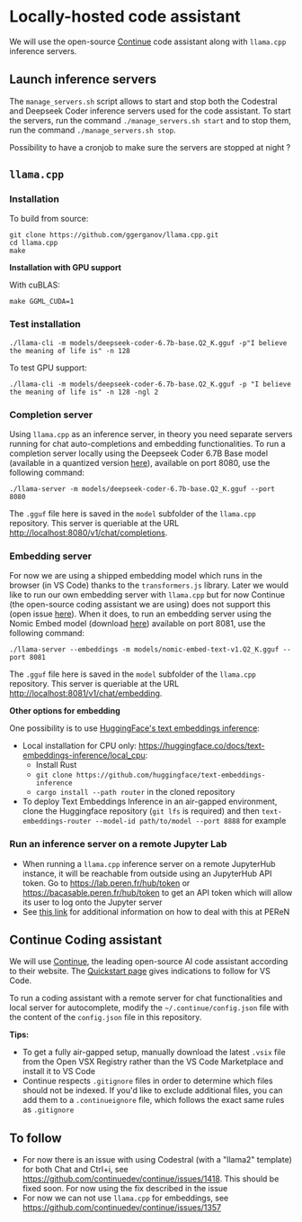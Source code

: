 # Locally-hosted code assistant

We will use the open-source [Continue](https://docs.continue.dev/intro) code assistant along with `llama.cpp` inference servers.

## Launch inference servers

The `manage_servers.sh` script allows to start and stop both the Codestral and Deepseek Coder inference servers used for the code assistant. To start the servers, run the command `./manage_servers.sh start` and to stop them, run the command `./manage_servers.sh stop`.

Possibility to have a cronjob to make sure the servers are stopped at night ?

## `llama.cpp`

### Installation

To build from source:

```
git clone https://github.com/ggerganov/llama.cpp.git
cd llama.cpp
make
``` 

**Installation with GPU support**

With cuBLAS:

```
make GGML_CUDA=1
```

### Test installation

```
./llama-cli -m models/deepseek-coder-6.7b-base.Q2_K.gguf -p"I believe the meaning of life is" -n 128
```

To test GPU support:

```
./llama-cli -m models/deepseek-coder-6.7b-base.Q2_K.gguf -p "I believe the meaning of life is" -n 128 -ngl 2
```

### Completion server

Using `llama.cpp` as an inference server, in theory you need separate servers running for chat auto-completions and embedding functionalities.
To run a completion server locally using the Deepseek Coder 6.7B Base model (available in a quantized version 
[here](https://huggingface.co/TheBloke/deepseek-coder-6.7B-base-GGUF)),
available on port 8080, use the following command: 

```
./llama-server -m models/deepseek-coder-6.7b-base.Q2_K.gguf --port 8080
```

The `.gguf` file here is saved in the `model` subfolder of the `llama.cpp` repository. This server is queriable
at the URL [http://localhost:8080/v1/chat/completions](http://localhost:8080/v1/chat/completions).

### Embedding server

For now we are using a shipped embedding model which runs in the browser (in VS Code) thanks to the `transformers.js`
library. Later we would like to run our own embedding server with `llama.cpp` but for now Continue (the open-source
coding assistant we are using) does not support this (open issue [here](https://github.com/continuedev/continue/issues/1357)).
When it does, to run an embedding server using the Nomic Embed model
(download [here](https://huggingface.co/nomic-ai/nomic-embed-text-v1)) available on port 8081, use the following command:

```
./llama-server --embeddings -m models/nomic-embed-text-v1.Q2_K.gguf --port 8081
```

The `.gguf` file here is saved in the `model` subfolder of the `llama.cpp` repository. This server
is queriable at the URL [http://localhost:8081/v1/chat/embedding](http://localhost:8081/v1/chat/embedding).

**Other options for embedding**

One possibility is to use [HuggingFace's text embeddings inference](https://huggingface.co/docs/text-embeddings-inference/en/quick_tour):

- Local installation for CPU only: https://huggingface.co/docs/text-embeddings-inference/local_cpu:
    - Install Rust
    - `git clone https://github.com/huggingface/text-embeddings-inference`
    - `cargo install --path router` in the cloned repository
- To deploy Text Embeddings Inference in an air-gapped environment, clone the Huggingface repository (`git lfs` is required) and then `text-embeddings-router --model-id path/to/model --port 8888` for example

### Run an inference server on a remote Jupyter Lab

- When running a `llama.cpp` inference server on a remote JupyterHub instance, it will be reachable from outside 
using an JupyterHub API token. Go to https://lab.peren.fr/hub/token or https://bacasable.peren.fr/hub/token to get an API token
which will allow its user to log onto the Jupyter server
- See [this link](https://forge.peren.fr/peren/documentation/guide-du-nouvel-arrivant/-/blob/master/12%20-%20Outils%20PEReN.md) for additional information on how to deal with this at PEReN

## Continue Coding assistant 

We will use [Continue](https://docs.continue.dev/intro), the leading open-source AI code assistant
according to their website. The [Quickstart page](https://docs.continue.dev/quickstart) gives indications to follow for VS Code.

To run a coding assistant with a remote server for chat functionalities and local server for autocomplete, modify the `~/.continue/config.json`
file with the content of the `config.json` file in this repository.

**Tips:**
- To get a fully air-gapped setup, manually download the latest `.vsix` file from the Open VSX Registry rather than the VS Code Marketplace and install it to VS Code
- Continue respects `.gitignore` files in order to determine which files should not be indexed. If you'd like to exclude additional files, you can add them to a `.continueignore` file, which follows the exact same rules as `.gitignore`

## To follow

- For now there is an issue with using Codestral (with a "llama2" template) for both Chat and Ctrl+i,
see https://github.com/continuedev/continue/issues/1418. This should be fixed soon. For now using the fix described in the issue
- For now we can not use `llama.cpp` for embeddings, see https://github.com/continuedev/continue/issues/1357
